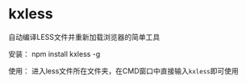 # kxless
自动编译LESS文件并重新加载浏览器的简单工具

安装：
npm install kxless -g

使用：
进入less文件所在文件夹，在CMD窗口中直接输入```kxless```即可使用
